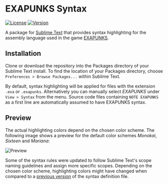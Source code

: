 # EXAPUNKS Syntax

[![License](https://img.shields.io/github/license/jwortmann/exapunks-syntax)](https://github.com/jwortmann/exapunks-syntax/blob/master/LICENSE)
[![Version](https://img.shields.io/github/v/tag/jwortmann/exapunks-syntax?label=version)](https://github.com/jwortmann/exapunks-syntax/tags)

A package for [Sublime Text](https://www.sublimetext.com/) that provides syntax highlighting for the assembly language used in the game [EXAPUNKS](http://www.zachtronics.com/exapunks/).

## Installation

Clone or download the repository into the Packages directory of your Sublime Text install.
To find the location of your Packages directory, choose `Preferences > Browse Packages...` within Sublime Text.

By default, syntax highlighting will be applied for files with the extension `.exa` or `.exapunks`.
Alternatively you can manually select *EXAPUNKS* under `View > Syntax` from the menu. Source code files containing `NOTE EXAPUNKS` as a first line are automatically assumed to have EXAPUNKS syntax.

## Preview

The actual highlighting colors depend on the chosen color scheme.
The following image shows a preview for the default color schemes *Monokai*, *Sixteen* and *Mariana*:

![Preview](https://i.imgur.com/XXpRk8u.png)

Some of the syntax rules were updated to follow Sublime Text's scope naming guidelines and assign more specific scopes.
Depending on the chosen color scheme, highlighting colors might have changed when compared to a [previous version](https://github.com/jwortmann/exapunks-syntax/tree/legacy) of the syntax definition file.
